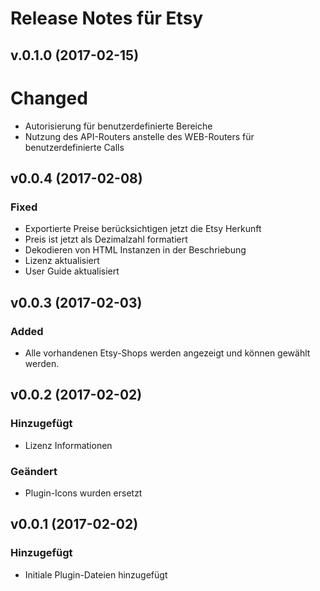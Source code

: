 # Release Notes für Etsy

## v.0.1.0 (2017-02-15)

# Changed
- Autorisierung für benutzerdefinierte Bereiche
- Nutzung des API-Routers anstelle des WEB-Routers für benutzerdefinierte Calls

## v0.0.4 (2017-02-08)
  
### Fixed
- Exportierte Preise berücksichtigen jetzt die Etsy Herkunft
- Preis ist jetzt als Dezimalzahl formatiert
- Dekodieren von HTML Instanzen in der Beschriebung
- Lizenz aktualisiert
- User Guide aktualisiert

## v0.0.3 (2017-02-03)
  
### Added
- Alle vorhandenen Etsy-Shops werden angezeigt und können gewählt werden.

## v0.0.2 (2017-02-02)
  
### Hinzugefügt
- Lizenz Informationen
  
### Geändert
- Plugin-Icons wurden ersetzt
 
## v0.0.1 (2017-02-02)
 
### Hinzugefügt
- Initiale Plugin-Dateien hinzugefügt